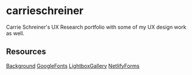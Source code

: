 # carrieschreiner

Carrie Schreiner's UX Research portfolio with some of my UX design work as well.

## Resources

[Background](cssgradient.io)
[GoogleFonts](https://fonts.google.com/)
[LightboxGallery](https://sachinchoolur.github.io/lightgallery.js/)
[NetlifyForms](https://docs.netlify.com/forms/setup/)
